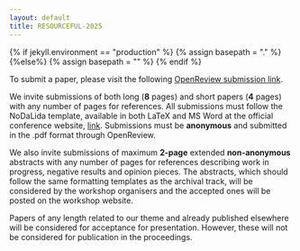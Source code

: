 ```yaml
---
layout: default
title: RESOURCEFUL-2025
---
```

{% if jekyll.environment  == "production" %}
        {% assign basepath = "." %}
        {%else%}
        {% assign basepath = "" %}
        {% endif %}

To submit a paper, please visit the following [OpenReview submission link](https://openreview.net/group?id=NoDaLiDa/Baltic-HLT/2025/Workshop/RESOURCEFUL).

We invite submissions of both long (**8** pages) and short papers (**4** pages) with any number of pages for references.
All submissions must follow the NoDaLida template, available in both LaTeX and MS Word at the official conference website, [link](https://www.nodalida-bhlt2025.eu/call-for-papers#h.v2k63awq0fpe).
Submissions must be **anonymous** and submitted in the .pdf format through OpenReview.

We also invite submissions of maximum **2-page** extended **non-anonymous** abstracts with any number of pages for references describing work in progress, negative results and opinion pieces.
The abstracts, which should follow the same formatting templates as the archival track, will be considered by the workshop organisers and the accepted ones will be posted on the workshop website.

Papers of any length related to our theme and already published elsewhere will be considered for acceptance for presentation.
However, these will not be considered for publication in the proceedings.
